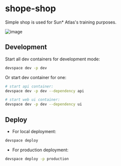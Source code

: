 # shope-shop

Simple shop is used for Sun* Atlas's training purposes.

![image](https://github.com/sun-asterisk-research/shope-shop/assets/13513658/8fffdbfd-4547-4edd-bf28-e5bd0051919e)

## Development

Start all dev containers for development mode:

```bash
devspace dev -p dev
```

Or start dev container for one:

```bash
# start api container:
devspace dev -p dev --dependency api

# start web ui container:
devspace dev -p dev --dependency ui
```

## Deploy

- For local deployment:

```bash
devspace deploy
```

- For production deployment:

```bash
devspace deploy -p production
```
